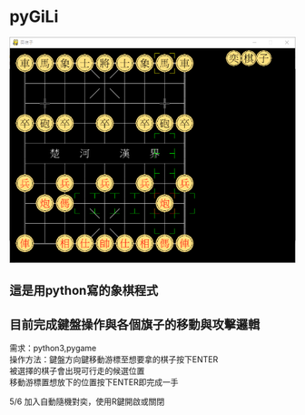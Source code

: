 # pyGiLi  
![screenshot](螢幕擷取畫面.png)  

## 這是用python寫的象棋程式  
## 目前完成鍵盤操作與各個旗子的移動與攻擊邏輯  
需求：python3,pygame  
操作方法：鍵盤方向鍵移動游標至想要拿的棋子按下ENTER  
被選擇的棋子會出現可行走的候選位置  
移動游標置想放下的位置按下ENTER即完成一手  
  
5/6 加入自動隨機對奕，使用R鍵開啟或關閉  
